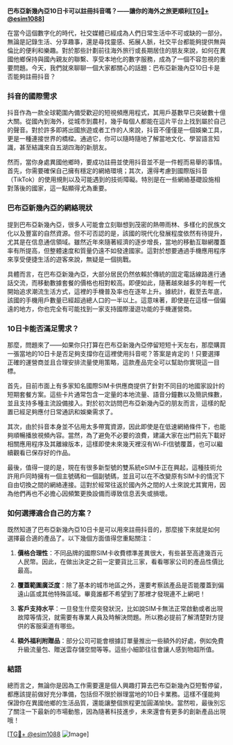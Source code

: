 **巴布亞新幾內亞10日卡可以註冊抖音嗎？——讓你的海外之旅更順利[[TG💪+ @esim1088](https://t.me/s/esim1088)]**

在當今這個數字化的時代，社交媒體已經成為人們日常生活中不可或缺的一部分。無論是記錄生活、分享趣事，還是尋找靈感、拓展人脈，社交平台都能夠提供無與倫比的便利和樂趣。對於那些計劃前往海外旅行或長期居住的朋友來說，如何在異國他鄉保持與國內親友的聯繫、享受本地化的數字服務，成為了一個不容忽視的重要問題。今天，我們就來聊聊一個大家都關心的話題：巴布亞新幾內亞10日卡是否能夠註冊抖音？

### 抖音的國際需求

抖音作為一款全球範圍內備受歡迎的短視頻應用程式，其用戶基數早已突破數十億大關。從國內到海外，從城市到農村，幾乎每個人都能在這片平台上找到屬於自己的聲音。對於許多即將出國旅遊或者工作的人來說，抖音不僅僅是一個娛樂工具，更是一種連接世界的橋樑。通過它，你可以隨時隨地了解當地文化、學習語言知識，甚至結識來自五湖四海的新朋友。

然而，當你身處異國他鄉時，要成功註冊並使用抖音並不是一件輕而易舉的事情。首先，你需要確保自己擁有穩定的網絡環境；其次，還得考慮到國際版抖音（TikTok）的使用規則以及可能遇到的技術障礙。特別是在一些網絡基礎設施相對落後的國家，這一點顯得尤為重要。

### 巴布亞新幾內亞的網絡現狀

提到巴布亞新幾內亞，很多人可能會立刻聯想到茂密的熱帶雨林、多樣化的民族文化以及豐富的自然資源。但不可否認的是，該國的現代化發展程度依然有待提升，尤其是在信息通信領域。雖然近年來隨著經濟的逐步增長，當地的移動互聯網覆蓋率有所提高，但整體速度和質量仍遠不如發達國家。這對於想要通過手機應用程序來享受便捷生活的遊客來說，無疑是一個挑戰。

具體而言，在巴布亞新幾內亞，大部分居民仍然依賴於傳統的固定電話線路進行通話交流，而移動數據套餐的價格也相對較高。即便如此，隨著越來越多的年輕一代開始追求潮流生活方式，這裡的手機普及率也在逐年上升。據統計，截至去年底，該國的手機用戶數量已經超過總人口的一半以上。這意味著，即使是在這樣一個偏遠的地方，你也完全有可能找到一家支持國際漫遊功能的手機運營商。

### 10日卡能否滿足需求？

那麼，問題來了——如果你只打算在巴布亞新幾內亞停留短短十天左右，那麼購買一張當地的10日卡是否足夠支撐你在這裡使用抖音呢？答案是肯定的！只要選擇正確的運營商並且合理安排流量使用策略，這款產品完全可以幫助你實現這一目標。

首先，目前市面上有多家知名國際SIM卡供應商提供了針對不同目的地國家設計的短期套餐方案。這些卡片通常包含一定量的本地流量、語音分鐘數以及簡訊條數，並且支持多種主流設備接入。對於初次訪問巴布亞新幾內亞的朋友而言，這樣的配置已經足夠應付日常通訊和娛樂需求了。

其次，由於抖音本身並不佔用太多帶寬資源，因此即使是在低速網絡條件下，也能夠順暢播放視頻內容。當然，為了避免不必要的浪費，建議大家在出門前先下載好相關應用程序及其離線版本，這樣即使未來幾天裡沒有Wi-Fi信號覆蓋，也可以繼續觀看已保存好的作品。

最後，值得一提的是，現在有很多新型號的雙系統eSIM卡正在興起，這種技術允許用戶同時擁有一個主號碼和一個副號碼，並且可以在不改變原有SIM卡的情況下自由切換之間的網絡連接。這對於經常往返於國內外之間的人士來說尤其實用，因為他們再也不必擔心因頻繁更換設備而導致信息丟失或損壞。

### 如何選擇適合自己的方案？

既然知道了巴布亞新幾內亞10日卡是可以用來註冊抖音的，那麼接下來就是如何選擇最合適的產品了。以下幾個方面值得您重點關注：

1. **價格合理性**：不同品牌的國際SIM卡收費標準差異很大，有些甚至高達幾百元人民幣。因此，在做出決定之前一定要貨比三家，看看哪家公司的產品性價比最高。
   
2. **覆蓋範圍廣泛度**：除了基本的城市地區之外，還要考察該產品是否能覆蓋到偏遠山區或其他特殊區域。畢竟誰都不希望到了那裡才發現連不上網吧！

3. **客戶支持水平**：一旦發生什麼突發狀況，比如說SIM卡無法正常啟動或者出現故障等情況，就需要有專業人員及時解決問題。所以務必提前了解清楚對方提供的客服渠道有哪些。

4. **額外福利附贈品**：部分公司可能會根據訂單量推出一些額外的好處，例如免費升級流量包、贈送雲存儲空間等等。這些小細節往往會讓人感到物超所值。

### 結語

總而言之，無論你是因為工作需要還是個人興趣打算去巴布亞新幾內亞短暫停留，都應該提前做好充分準備，包括但不限於辦理當地的10日卡業務。這樣不僅能夠保證你在異國他鄉的生活品質，還能讓整個旅程更加圓滿愉快。當然啦，最後別忘了關注一下最新的市場動態，因為隨著科技進步，未來還會有更多的創新產品出現哦！

[[TG💪+ @esim1088](https://t.me/s/esim1088) ![Image](https://i.postimg.cc/4NQfJmqS/Snipaste-2025-05-13-00-14-12.png)]